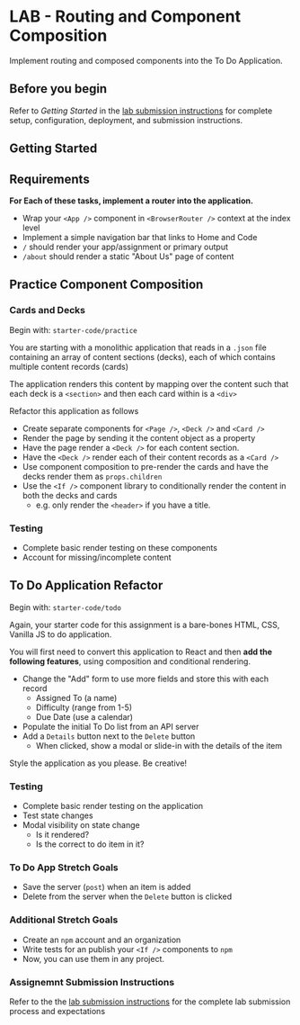 # LAB - Routing and Component Composition

Implement routing and composed components into the To Do Application.

## Before you begin
Refer to *Getting Started*  in the [lab submission instructions](../../../reference/submission-instructions/labs/README.md) for complete setup, configuration, deployment, and submission instructions.

## Getting Started

## Requirements

**For Each of these tasks, implement a router into the application.**

* Wrap your `<App />` component in `<BrowserRouter />` context at the index level
* Implement a simple navigation bar that links to Home and Code
* `/` should render your app/assignment or primary output
* `/about` should render a static "About Us" page of content


## Practice Component Composition
### Cards and Decks
Begin with: `starter-code/practice`

You are starting with a monolithic application that reads in a `.json` file containing an array of content sections (decks), each of which contains multiple content records (cards)

The application renders this content by mapping over the content such that each deck is a `<section>` and then each card within is a `<div>`

Refactor this application as follows

* Create separate components for `<Page />`, `<Deck />` and `<Card />`
* Render the page by sending it the content object as a property
* Have the page render a `<Deck />` for each content section.
* Have the `<Deck />` render each of their content records as a `<Card />`
* Use component composition to pre-render the cards and have the decks render them as `props.children` 
* Use the `<If />` component library to conditionally render the content in both the decks and cards
  * e.g. only render the `<header>` if you have a title.

### Testing
* Complete basic render testing on these components
* Account for missing/incomplete content

## To Do Application Refactor

Begin with: `starter-code/todo`

Again, your starter code for this assignment is a bare-bones HTML, CSS, Vanilla JS to do application.

You will first need to convert this application to React and then **add the following features**, using composition and conditional rendering.

* Change the "Add" form to use more fields and store this with each record
  * Assigned To (a name)
  * Difficulty (range from 1-5)
  * Due Date (use a calendar)
* Populate the initial To Do list from an API server
* Add a `Details` button next to the `Delete` button
  * When clicked, show a modal or slide-in with the details of the item
  
Style the application as you please. Be creative!
  
### Testing
* Complete basic render testing on the application
* Test state changes 
* Modal visibility on state change 
  * Is it rendered?
  * Is the correct to do item in it?
 
### To Do App Stretch Goals
* Save the server (`post`) when an item is added
* Delete from the server when the `Delete` button is clicked

### Additional Stretch Goals
* Create an `npm` account and an organization
* Write tests for an publish your `<If />` components to `npm`
* Now, you can use them in any project.

### Assignemnt Submission Instructions
Refer to the the [lab submission instructions](../../../reference/submission-instructions/labs/README.md) for the complete lab submission process and expectations


